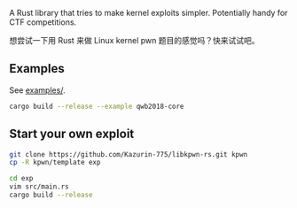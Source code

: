 A Rust library that tries to make kernel exploits simpler. Potentially handy for CTF competitions.

想尝试一下用 Rust 来做 Linux kernel pwn 题目的感觉吗？快来试试吧。

## Examples

See [examples/](./examples/).

```sh
cargo build --release --example qwb2018-core
```

## Start your own exploit

```sh
git clone https://github.com/Kazurin-775/libkpwn-rs.git kpwn
cp -R kpwn/template exp

cd exp
vim src/main.rs
cargo build --release
```
